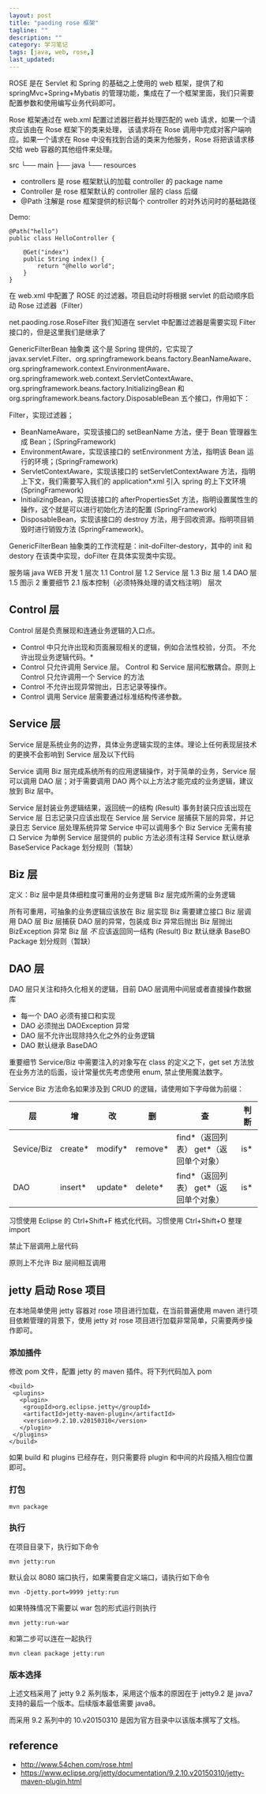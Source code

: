 ```yaml
---
layout: post
title: "paoding rose 框架"
tagline: ""
description: ""
category: 学习笔记
tags: [java, web, rose,]
last_updated:
---
```


ROSE 是在 Servlet 和 Spring 的基础之上使用的 web 框架，提供了和 springMvc+Spring+Mybatis 的管理功能，集成在了一个框架里面，我们只需要配置参数和使用编写业务代码即可。

Rose 框架通过在 web.xml 配置过滤器拦截并处理匹配的 web 请求，如果一个请求应该由在 Rose 框架下的类来处理， 该请求将在 Rose 调用中完成对客户端响应。如果一个请求在 Rose 中没有找到合适的类来为他服务，Rose 将把该请求移交给 web 容器的其他组件来处理。

src
└── main
    ├── java
    └── resources

- controllers 是 rose 框架默认的加载 controller 的 package name
- Controller 是 rose 框架默认的 controller 层的 class 后缀
- @Path 注解是 rose 框架提供的标识每个 controller 的对外访问时的基础路径

Demo:

    @Path("hello")
    public class HelloController {

        @Get("index")
        public String index() {
            return "@hello world";
        }
    }


在 web.xml 中配置了 ROSE 的过滤器。项目启动时将根据 servlet 的启动顺序启动 Rose 过滤器（Filter）

net.paoding.rose.RoseFilter
我们知道在 servlet 中配置过滤器是需要实现 Filter 接口的，但是这里我们是继承了

GenericFilterBean 抽象类
这个是 Spring 提供的，它实现了 javax.servlet.Filter、org.springframework.beans.factory.BeanNameAware、org.springframework.context.EnvironmentAware、org.springframework.web.context.ServletContextAware、org.springframework.beans.factory.InitializingBean 和 org.springframework.beans.factory.DisposableBean 五个接口，作用如下：

Filter，实现过滤器；

-  BeanNameAware，实现该接口的 setBeanName 方法，便于 Bean 管理器生成 Bean；(SpringFramework)
-  EnvironmentAware，实现该接口的 setEnvironment 方法，指明该 Bean 运行的环境；(SpringFramework)
-  ServletContextAware，实现该接口的 setServletContextAware 方法，指明上下文，我们需要写入我们的 application*.xml 引入 spring 的上下文环境 (SpringFramework)
-  InitializingBean，实现该接口的 afterPropertiesSet 方法，指明设置属性生的操作，这个就是可以进行初始化方法的配置 (SpringFramework)
-  DisposableBean，实现该接口的 destroy 方法，用于回收资源。指明项目销毁时进行销毁方法 (SpringFramework)。





GenericFilterBean 抽象类的工作流程是：init-doFilter-destory，其中的 init 和 destory 在该类中实现，doFilter 在具体实现类中实现。


服务端 java WEB 开发
1 层次
1.1 Control 层
1.2 Service 层
1.3 Biz 层
1.4 DAO 层
1.5 图示
2 重要细节
2.1 版本控制（必须特殊处理的请文档注明）
层次

## Control 层
Control 层是负责展现和连通业务逻辑的入口点。

- Control 中只允许出现和页面展现相关的逻辑，例如合法性校验，分页。 不允许出现业务逻辑代码。*
- Control 只允许调用 Service 层。 Control 和 Service 层间松散耦合。原则上 Control 只允许调用一个 Service 的方法
- Control 不允许出现异常抛出，日志记录等操作。
- Control 调用 Service 层需要通过标准结构传递参数。

## Service 层
Service 层是系统业务的边界，具体业务逻辑实现的主体。理论上任何表现层技术的更换不会影响到 Service 层及以下代码

Service 调用 Biz 层完成系统所有的应用逻辑操作，对于简单的业务，Service 层可以调用 DAO 层；对于需要调用 DAO 两个以上方法才能完成的业务逻辑，建议 放到 Biz 层中。

Service 层封装业务逻辑结果，返回统一的结构 (Result)
事务封装只应该出现在 Service 层
日志记录只应该出现在 Service 层
Service 层捕获下层的异常，并记录日志
Service 层处理系统异常
Service 中可以调用多个 Biz
Service 无需有接口
Service 为单例
Service 层提供的 public 方法必须有注释
Service 默认继承 BaseService
Package 划分规则（暂缺）

## Biz 层
定义：Biz 层中是具体细粒度可重用的业务逻辑
Biz 层完成所需的业务逻辑

所有可重用，可抽象的业务逻辑应该放在 Biz 层实现
Biz 需要建立接口
Biz 层调用 DAO 层
Biz 层捕获 DAO 层的异常，包装成 Biz 异常后抛出
Biz 层抛出 BizException 异常
Biz 层 *不* 应该返回同一结构 (Result)
Biz 默认继承 BaseBO
Package 划分规则（暂缺）

## DAO 层
DAO 层只关注和持久化相关的逻辑，目前 DAO 层调用中间层或者直接操作数据库

- 每一个 DAO 必须有接口和实现
- DAO 必须抛出 DAOException 异常
- DAO 层不允许出现除持久化之外的业务逻辑
- DAO 默认继承 BaseDAO

重要细节
Service/Biz 中需要注入的对象写在 class 的定义之下，get set 方法放在业务方法的后面，设计常量优先考虑使用 enum, 禁止使用魔法数字。

Service Biz 方法命名如果涉及到 CRUD 的逻辑，请使用如下字母做为前缀：

层          |增         |改	        |删	        |查	                                        |判断
------------|-----------|-----------|-----------|-------------------------------------------|--------------
Sevice/Biz	|create*	|modify*	|remove*	|find*（返回列表） get*（返回单个对象）	|is*
DAO	        |insert*	|update*	|delete*	|find*（返回列表） get*（返回单个对象）	|is*

习惯使用 Eclipse 的 Ctrl+Shift+F 格式化代码。习惯使用 Ctrl+Shift+O 整理 import

禁止下层调用上层代码

原则上不允许 Biz 层间相互调用


## jetty 启动 Rose 项目

在本地简单使用 jetty 容器对 rose 项目进行加载，在当前普遍使用 maven 进行项目依赖管理的背景下，使用 jetty 对 rose 项目进行加载非常简单，只需要两步操作即可。

### 添加插件
修改 pom 文件，配置 jetty 的 maven 插件。将下列代码加入 pom

    <build>
     <plugins>
       <plugin>
        <groupId>org.eclipse.jetty</groupId>
        <artifactId>jetty-maven-plugin</artifactId>
        <version>9.2.10.v20150310</version>
       </plugin>
     </plugins>
    </build>

如果 build 和 plugins 已经存在，则只需要将 plugin 和中间的片段插入相应位置即可。


### 打包

    mvn package

### 执行
在项目目录下，执行如下命令

    mvn jetty:run

默认会以 8080 端口执行，如果需要自定义端口，请执行如下命令

    mvn -Djetty.port=9999 jetty:run

如果特殊情况下需要以 war 包的形式运行则执行

    mvn jetty:run-war

和第二步可以连在一起执行

    mvn clean package jetty:run

### 版本选择

上述文档采用了 jetty 9.2 系列版本，采用这个版本的原因在于 jetty9.2 是 java7 支持的最后一个版本。后续版本最低需要 java8。

而采用 9.2 系列中的 10.v20150310 是因为官方目录中以该版本撰写了文档。


## reference

- http://www.54chen.com/rose.html
- https://www.eclipse.org/jetty/documentation/9.2.10.v20150310/jetty-maven-plugin.html
